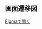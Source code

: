 ## 画面遷移図
[Figmaで開く](https://www.figma.com/design/XTJDXQrS6o5Hkv9wFsnJXr/shyline_design?node-id=0-880&t=IBCv0quU56UdFOvv-1)